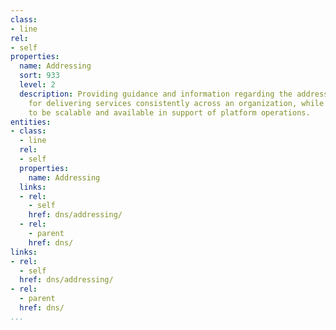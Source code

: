 ```yaml
---
class:
- line
rel:
- self
properties:
  name: Addressing
  sort: 933
  level: 2
  description: Providing guidance and information regarding the addressing needed
    for delivering services consistently across an organization, while allowing them
    to be scalable and available in support of platform operations.
entities:
- class:
  - line
  rel:
  - self
  properties:
    name: Addressing
  links:
  - rel:
    - self
    href: dns/addressing/
  - rel:
    - parent
    href: dns/
links:
- rel:
  - self
  href: dns/addressing/
- rel:
  - parent
  href: dns/
...
```

